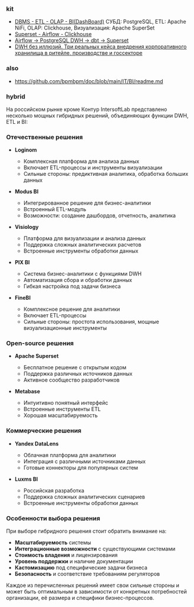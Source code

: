 ### kit
- [DBMS - ETL - OLAP - BI(DashBoard)](https://www.kck.ru/solutions/analitika-bolshikh-dannykh-dlya-kompanii) СУБД: PostgreSQL, ETL: Apache NiFi, OLAP: Clickhouse, Визуализация: Apache SuperSet
- [Superset - Airflow - Clickhouse](https://beget.com/en/cloud/marketplace/supersetairflow)
- [Airflow → PostgreSQL DWH → dbt → Superset](https://bi-data.ru/blog/2025/06/19/airflow-%E2%86%92-postgresql-dwh-%E2%86%92-dbt-%E2%86%92-superset/)
- [DWH без иллюзий. Три реальных кейса внедрения корпоративного хранилища в ритейле, производстве и госсекторе](https://habr.com/ru/articles/925652/)

### also 
- https://github.com/bpmbpm/doc/blob/main/IT/BI/readme.md

### hybrid
На российском рынке кроме Контур IntersoftLab представлено несколько мощных гибридных решений, объединяющих функции DWH, ETL и BI:

### Отечественные решения

* **Loginom**
  * Комплексная платформа для анализа данных
  * Включает ETL-процессы и инструменты визуализации
  * Сильные стороны: предиктивная аналитика, обработка больших данных

* **Modus BI**
  * Интегрированное решение для бизнес-аналитики
  * Встроенный ETL-модуль
  * Возможности: создание дашбордов, отчетность, аналитика

* **Visiology**
  * Платформа для визуализации и анализа данных
  * Поддержка сложных аналитических расчетов
  * Встроенные инструменты обработки данных

* **PIX BI**
  * Система бизнес-аналитики с функциями DWH
  * Автоматизация сбора и обработки данных
  * Гибкая настройка под задачи бизнеса

* **FineBI**
  * Комплексное решение для аналитики
  * Включает ETL-процессы
  * Сильные стороны: простота использования, мощные визуализационные инструменты

### Open-source решения

* **Apache Superset**
  * Бесплатное решение с открытым кодом
  * Поддержка различных источников данных
  * Активное сообщество разработчиков

* **Metabase**
  * Интуитивно понятный интерфейс
  * Встроенные инструменты ETL
  * Хорошая масштабируемость

### Коммерческие решения

* **Yandex DataLens**
  * Облачная платформа для аналитики
  * Интеграция с различными источниками данных
  * Готовые коннекторы для популярных систем

* **Luxms BI**
  * Российская разработка
  * Поддержка сложных аналитических сценариев
  * Встроенные инструменты обработки данных

### Особенности выбора решения

При выборе гибридного решения стоит обратить внимание на:

* **Масштабируемость** системы
* **Интеграционные возможности** с существующими системами
* **Стоимость владения** и лицензирования
* **Уровень поддержки** и наличие документации
* **Кастомизацию** под специфические задачи бизнеса
* **Безопасность** и соответствие требованиям регуляторов

Каждое из перечисленных решений имеет свои сильные стороны и может быть оптимальным в зависимости от конкретных потребностей организации, её размера и специфики бизнес-процессов.

